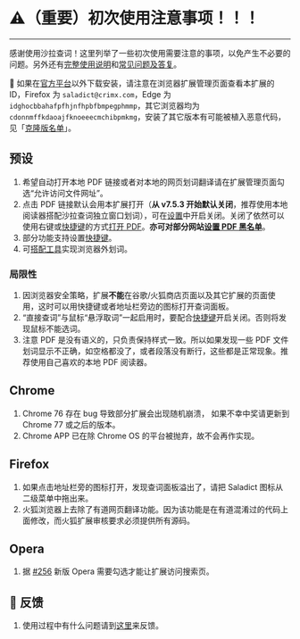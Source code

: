 # :warning:（重要）初次使用注意事项！！！
-----

感谢使用沙拉查词！这里列举了一些初次使用需要注意的事项，以免产生不必要的问题。另外还有[完整使用说明](./manual/)和[常见问题及答复](./q&a/)。

:rotating_light: 如果在[官方平台](https://github.com/crimx/ext-saladict/releases)以外下载安装，请注意在浏览器扩展管理页面查看本扩展的 ID，Firefox 为 `saladict@crimx.com`，Edge 为 `idghocbbahafpfhjnfhpbfbmpegphmmp`，其它浏览器均为 `cdonnmffkdaoajfknoeeecmchibpmkmg`，安装了其它版本有可能被植入恶意代码，见「[克隆版名单](https://github.com/crimx/ext-saladict/wiki/Clones)」。

## 预设

1. 希望自动打开本地 PDF 链接或者对本地的网页划词翻译请在扩展管理页面勾选“允许访问文件网址”。 
1. 点击 PDF 链接默认会用本扩展打开（**从 v7.5.3 开始默认关闭**，推荐使用本地阅读器搭配沙拉查词独立窗口划词），可在[设置](./manual#open-setting)中开启关闭。关闭了依然可以使用右键或[快捷键](./manual#shortcuts)的方式[打开 PDF](./manual#pdf)。**亦可对部分网站[设置 PDF 黑名单](./manual#black-white-list)**。
1. 部分功能支持设置[快捷键](./manual#shortcuts)。
1. 可[搭配工具](https://saladict.crimx.com/native.html)实现浏览器外划词。

### 局限性

1. 因浏览器安全策略，扩展**不能**在谷歌/火狐商店页面以及其它扩展的页面使用，这时可以用快捷键或者地址栏旁边的图标打开查词面板。
1. “直接查词”与鼠标“悬浮取词”一起启用时，要配合[快捷键](./manual#shortcuts)开启关闭。否则将发现鼠标不能选词。
1. 注意 PDF 是没有语义的，只负责保持样式一致。所以如果发现一些 PDF 文件划词显示不正确，如空格都没了，或者段落没有断行，这些都是正常现象。推荐使用自己喜欢的本地 PDF 阅读器。

## Chrome

1. Chrome 76 存在 bug 导致部分扩展会出现随机崩溃， 如果不幸中奖请更新到 Chrome 77 或之后的版本。
1. Chrome APP 已在除 Chrome OS 的平台被抛弃，故不会再作实现。

## Firefox

1. 如果点击地址栏旁的图标打开，发现查词面板溢出了，请把 Saladict 图标从二级菜单中拖出来。
1. 火狐浏览器上去除了有道网页翻译功能。因为该功能是在有道混淆过的代码上面修改，而火狐扩展审核要求必须提供所有源码。

## Opera

1. 据 [#256](https://github.com/crimx/ext-saladict/issues/256) 新版 Opera 需要勾选才能让扩展访问搜索页。


## :memo: 反馈

1. 使用过程中有什么问题请到[这里](https://github.com/crimx/crx-saladict/issues)来反馈。

